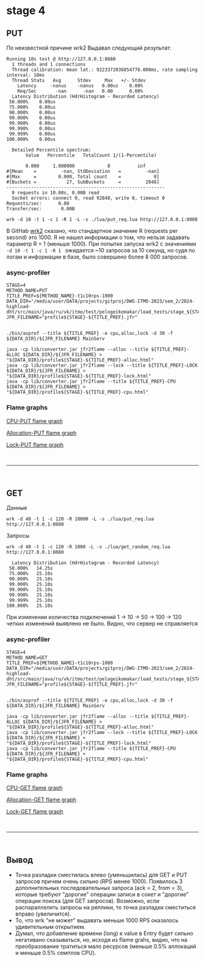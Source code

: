 # stage 4

## PUT

По неизвестной причине wrk2 Выдавал следующий результат: 

```text
Running 10s test @ http://127.0.0.1:8080
  1 threads and 1 connections
  Thread calibration: mean lat.: 9223372036854776.000ms, rate sampling interval: 10ms
  Thread Stats   Avg      Stdev     Max   +/- Stdev
    Latency     -nanus    -nanus   0.00us    0.00%
    Req/Sec       -nan      -nan   0.00      0.00%
  Latency Distribution (HdrHistogram - Recorded Latency)
 50.000%    0.00us
 75.000%    0.00us
 90.000%    0.00us
 99.000%    0.00us
 99.900%    0.00us
 99.990%    0.00us
 99.999%    0.00us
100.000%    0.00us

  Detailed Percentile spectrum:
       Value   Percentile   TotalCount 1/(1-Percentile)

       0.000     1.000000            0          inf
#[Mean    =         -nan, StdDeviation   =         -nan]
#[Max     =        0.000, Total count    =            0]
#[Buckets =           27, SubBuckets     =         2048]
----------------------------------------------------------
  0 requests in 10.00s, 0.00B read
  Socket errors: connect 0, read 92848, write 0, timeout 0
Requests/sec:      0.00
Transfer/sec:       0.00B
```
```shell
wrk -d 10 -t 1 -c 1 -R 1 -L -s ./lua/put_req.lua http://127.0.0.1:8080
```

В GitHab [wrk2](https://github.com/giltene/wrk2) сказано, что стандартное значение
R (requests per second) это 1000. Я не нашел информации о том, что нельзя задавать 
параметр R = 1 (меньше 1000). При попытке запуска wrk2 с значениями `-d 10 -t 1 -c 1 -R 1 ` 
ожидается ~10 запросов за 10 секунд, но судя по логам и информации в базе, было совершено более 8 000 запросов. 

###  async-profiler

```shell
STAGE=4
METHOD_NAME=PUT
TITLE_PREF=${METHOD_NAME}-t1c10rps-1000
DATA_DIR="/media/user/DATA/projects/gitproj/DWS-ITMO-2023/sem_2/2024-highload-dht/src/main/java/ru/vk/itmo/test/pelogeikomakar/load_tests/stage_${STAGE}/data"
JFR_FILENAME="profile${STAGE}-${TITLE_PREF}.jfr"


./bin/asprof --title ${TITLE_PREF} -e cpu,alloc,lock -d 30 -f ${DATA_DIR}/${JFR_FILENAME} MainServ

java -cp lib/converter.jar jfr2flame --alloc --title ${TITLE_PREF}-ALLOC ${DATA_DIR}/${JFR_FILENAME} > "${DATA_DIR}/profile${STAGE}-${TITLE_PREF}-alloc.html"
java -cp lib/converter.jar jfr2flame --lock --title ${TITLE_PREF}-LOCK ${DATA_DIR}/${JFR_FILENAME} > "${DATA_DIR}/profile${STAGE}-${TITLE_PREF}-lock.html"
java -cp lib/converter.jar jfr2flame --title ${TITLE_PREF}-CPU ${DATA_DIR}/${JFR_FILENAME} > "${DATA_DIR}/profile${STAGE}-${TITLE_PREF}-cpu.html"
```

### Flame graphs
[CPU-PUT flame graph](data/profile4-PUT-t1c10rps-1000-cpu.html)

[Allocation-PUT flame graph](data/profile4-PUT-t1c10rps-1000-alloc.html)

[Lock-PUT flame graph](data/profile4-PUT-t1c10rps-1000-lock.html)


  <br>

---------------------------------------------------
<br>

## GET

Данные
```shell
wrk -d 40 -t 1 -c 120 -R 10000 -L -s ./lua/put_req.lua http://127.0.0.1:8080
```

Запросы
```shell
wrk -d 40 -t 1 -c 120 -R 1000 -L -s ./lua/get_random_req.lua http://127.0.0.1:8080
```

```text
  Latency Distribution (HdrHistogram - Recorded Latency)
 50.000%   14.25s 
 75.000%   25.10s 
 90.000%   25.10s 
 99.000%   25.10s 
 99.900%   25.10s 
 99.990%   25.10s 
 99.999%   25.10s 
100.000%   25.10s 
```

При изменении количества подключений 1 -> 10 -> 50 -> 100 -> 120 четких изменений выявлено не было.
Видно, что сервер не справляется
###  async-profiler

```shell
STAGE=4
METHOD_NAME=GET
TITLE_PREF=${METHOD_NAME}-t1c10rps-1000
DATA_DIR="/media/user/DATA/projects/gitproj/DWS-ITMO-2023/sem_2/2024-highload-dht/src/main/java/ru/vk/itmo/test/pelogeikomakar/load_tests/stage_${STAGE}/data"
JFR_FILENAME="profile${STAGE}-${TITLE_PREF}.jfr"


./bin/asprof --title ${TITLE_PREF} -e cpu,alloc,lock -d 30 -f ${DATA_DIR}/${JFR_FILENAME} MainServ

java -cp lib/converter.jar jfr2flame --alloc --title ${TITLE_PREF}-ALLOC ${DATA_DIR}/${JFR_FILENAME} > "${DATA_DIR}/profile${STAGE}-${TITLE_PREF}-alloc.html"
java -cp lib/converter.jar jfr2flame --lock --title ${TITLE_PREF}-LOCK ${DATA_DIR}/${JFR_FILENAME} > "${DATA_DIR}/profile${STAGE}-${TITLE_PREF}-lock.html"
java -cp lib/converter.jar jfr2flame --title ${TITLE_PREF}-CPU ${DATA_DIR}/${JFR_FILENAME} > "${DATA_DIR}/profile${STAGE}-${TITLE_PREF}-cpu.html"
```

### Flame graphs

[CPU-GET flame graph](data/profile4-GET-t1c10rps-1000-cpu.html)

[Allocation-GET flame graph](data/profile4-GET-t1c10rps-1000-alloc.html)

[Lock-GET flame graph](data/profile4-GET-t1c10rps-1000-lock.html)

<br>

---------------------------------------------------
<br>

## Вывод

- Точка разладки сместилась влево (уменьшилась) для GET и PUT запросов причем очень сильно (RPS менее 1000). 
Появилось 3 дополнительных последовательных запроса (ack = 2, from = 3), которые требуют "дорогие" 
операции записи в сокет и "дорогие" операции поиска (для GET запросов). Возможно, если распараллелить запросы
на реплики, то точка разладки сместиться вправо (увеличится).
- То, что wrk "не может" выдавать меньше 1000 RPS оказалось удивительным открытием.
- Думал, что добавление времени (long) к value в Entry будет сильно негативано сказываться, но, 
исходя из flame grahs, видно, что на преобразование тратиться мало ресурсов 
(меньше 0.5% аллокаций и меньше 0.5% семплов CPU).